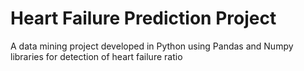# Heart Failure Prediction Project
A data mining project developed in Python using Pandas and Numpy libraries for detection of heart failure
ratio
